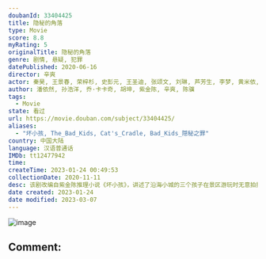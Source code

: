 ```yaml
---
doubanId: 33404425
title: 隐秘的角落
type: Movie
score: 8.8
myRating: 5
originalTitle: 隐秘的角落
genre: 剧情, 悬疑, 犯罪
datePublished: 2020-06-16
director: 辛爽
actor: 秦昊, 王景春, 荣梓杉, 史彭元, 王圣迪, 张颂文, 刘琳, 芦芳生, 李梦, 黄米依, 李俊霆, 穆丽燕, 林鹏, 陈朵怡, 赵晖, 刘妍, 任洛敏, 刘晨霞, 宁理, 王翊丹, 宝马, 胡晨曦, 黄伟, 张成成, 不文辉, 秦子为
author: 潘依然, 孙浩洋, 乔·卡卡奇, 胡坤, 紫金陈, 辛爽, 陈骥
tags:
  - Movie
state: 看过
url: https://movie.douban.com/subject/33404425/
aliases:
  - "坏小孩, The_Bad_Kids, Cat's_Cradle, Bad_Kids_隠秘之罪"
country: 中国大陆
language: 汉语普通话
IMDb: tt12477942
time: 
createTime: 2023-01-24 00:49:53
collectionDate: 2020-11-11
desc: 该剧改编自紫金陈推理小说《坏小孩》，讲述了沿海小城的三个孩子在景区游玩时无意拍摄记录了一次谋杀，他们的冒险也由此展开。扑朔迷离的案情，将几个家庭裹挟其中，带向不可预知的未来......
date created: 2023-01-24
date modified: 2023-03-07
---
```


![image](p2609064048.jpg)

Comment:
---
